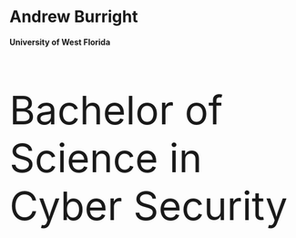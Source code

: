 <h1>Andrew Burright</h1>
  <b>University of West Florida</b>
    <p style="font-size:69px; ">Bachelor of Science in Cyber Security</p>
